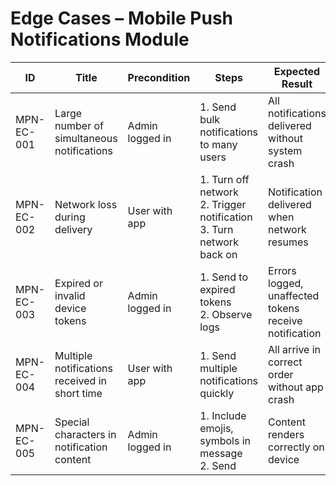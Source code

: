 # Edge Cases – Mobile Push Notifications Module

| ID          | Title                                       | Precondition                        | Steps                                                         | Expected Result                           | Actual Result | Status |
|-------------|---------------------------------------------|-------------------------------------|---------------------------------------------------------------|-------------------------------------------|---------------|--------|
| MPN-EC-001  | Large number of simultaneous notifications  | Admin logged in                     | 1. Send bulk notifications to many users | All notifications delivered without system crash |               |        |
| MPN-EC-002  | Network loss during delivery                | User with app                        | 1. Turn off network <br> 2. Trigger notification <br> 3. Turn network back on | Notification delivered when network resumes |               |        |
| MPN-EC-003  | Expired or invalid device tokens            | Admin logged in                      | 1. Send to expired tokens <br> 2. Observe logs | Errors logged, unaffected tokens receive notification |               |        |
| MPN-EC-004  | Multiple notifications received in short time | User with app                        | 1. Send multiple notifications quickly | All arrive in correct order without app crash |               |        |
| MPN-EC-005  | Special characters in notification content  | Admin logged in                      | 1. Include emojis, symbols in message <br> 2. Send | Content renders correctly on device |               |        |